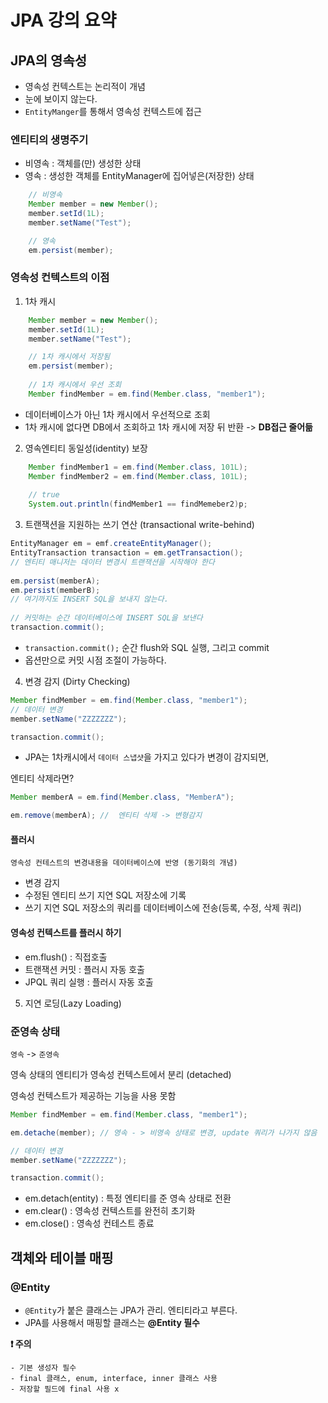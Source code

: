 # JPA 강의 요약

## JPA의 영속성
- 영속성 컨텍스트는 논리적이 개념
- 눈에 보이지 않는다.
- ```EntityManger```를 통해서 영속성 컨텍스트에 접근

### 엔티티의 생명주기

- 비영속 : 객체를(만) 생성한 상태
- 영속 : 생성한 객체를 EntityManager에 집어넣은(저장한) 상태
```java
    // 비영속
    Member member = new Member();
    member.setId(1L);
    member.setName("Test");

    // 영속
    em.persist(member);
```

### 영속성 컨텍스트의 이점 


1. 1차 캐시

```java
    Member member = new Member();
    member.setId(1L);
    member.setName("Test");

    // 1차 캐시에서 저장됨
    em.persist(member);
    
    // 1차 캐시에서 우선 조회
    Member findMember = em.find(Member.class, "member1");
```
- 데이터베이스가 아닌 1차 캐시에서 우선적으로 조회     
- 1차 캐시에 없다면 DB에서 조회하고 1차 캐시에 저장 뒤 반환
-> **DB접근 줄어듦**

2. 영속엔티티 동일성(identity) 보장

```java
    Member findMember1 = em.find(Member.class, 101L);
    Member findMember2 = em.find(Member.class, 101L);
    
    // true
    System.out.println(findMember1 == findMemeber2)p; 
```


3. 트랜잭션을 지원하는 쓰기 연산 (transactional write-behind)

```java
EntityManager em = emf.createEntityManager();
EntityTransaction transaction = em.getTransaction(); 
// 엔티티 매니저는 데이터 변경시 트랜잭션을 시작해야 한다
        
em.persist(memberA);
em.persist(memberB);
// 여기까지도 INSERT SQL을 보내지 않는다.
        
// 커밋하는 순간 데이터베이스에 INSERT SQL을 보낸다
transaction.commit(); 
```
- `transaction.commit();` 순간 flush와 SQL 실행, 그리고 commit
- 옵션만으로 커밋 시점 조절이 가능하다.

4. 변경 감지 (Dirty Checking)

```java
Member findMember = em.find(Member.class, "member1");
// 데이터 변경
member.setName("ZZZZZZZ"); 

transaction.commit();
```

- JPA는 1차캐시에서 `데이터 스냅샷`을 가지고 있다가 변경이 감지되면,  

엔티티 삭제라면?

```java
Member memberA = em.find(Member.class, "MemberA");

em.remove(memberA); //  엔티티 삭제 -> 변형감지
```

#### 플러시

    영속성 컨테스트의 변경내용을 데이터베이스에 반영 (동기화의 개념)

- 변경 감지 
- 수정된 엔티티 쓰기 지연 SQL 저장소에 기록
- 쓰기 지연 SQL 저장소의 쿼리를 데이터베이스에 전송(등록, 수정, 삭제 쿼리)

#### 영속성 컨텍스트를 플러시 하기
- em.flush() : 직접호출
- 트랜잭션 커밋 : 플러시 자동 호출
- JPQL 쿼리 실행 : 플러시 자동 호출

5. 지연 로딩(Lazy Loading)


### 준영속 상태

`영속` -> `준영속`

영속 상태의 엔티티가 영속성 컨텍스트에서 분리 (detached)

영속성 컨텍스트가 제공하는 기능을 사용 못함

```java
Member findMember = em.find(Member.class, "member1");

em.detache(member); // 영속 - > 비영속 상태로 변경, update 쿼리가 나가지 않음

// 데이터 변경
member.setName("ZZZZZZZ"); 

transaction.commit();
```

- em.detach(entity) : 특정 엔티티를 준 영속 상태로 전환
- em.clear() : 영속성 컨텍스트를 완전히 초기화
- em.close() : 영속성 컨테스트 종료

## 객체와 테이블 매핑

### @Entity

- `@Entity`가 붙은 클래스는 JPA가 관리. 엔티티라고 부른다.
- JPA를 사용해서 매핑할 클래스는 **@Entity 필수**

**❗ 주의**

    - 기본 생성자 필수
    - final 클래스, enum, interface, inner 클래스 사용
    - 저장할 필드에 final 사용 x